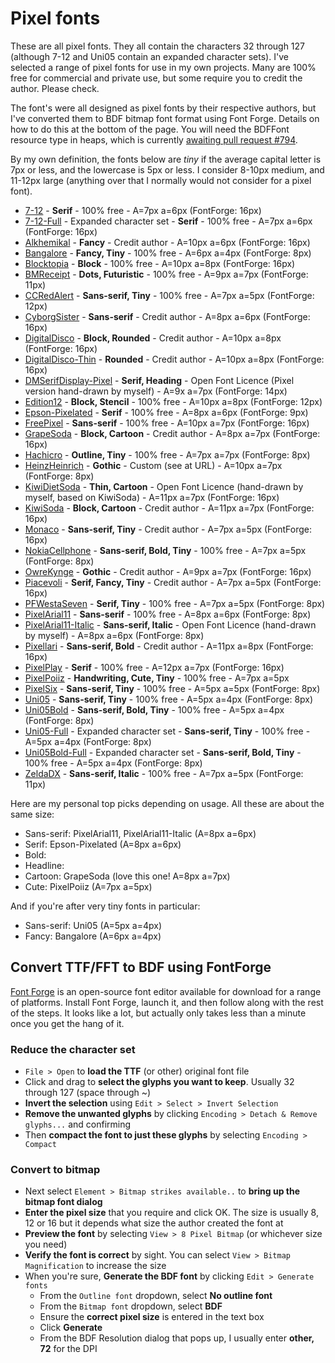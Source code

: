 # Pixel fonts
These are all pixel fonts. They all contain the characters 32 through 127 (although 7-12 and Uni05 contain an expanded character sets). I've selected a range of pixel fonts for use in my own projects. Many are 100% free for commercial and private use, but some require you to credit the author. Please check.

The font's were all designed as pixel fonts by their respective authors, but I've converted them to BDF bitmap font format using Font Forge. Details on how to do this at the bottom of the page. You will need the BDFFont resource type in heaps, which is currently [awaiting pull request #794](https://github.com/HeapsIO/heaps/pull/794).

By my own definition, the fonts below are *tiny* if the average capital letter is 7px or less, and the lowercase is 5px or less. I consider 8-10px medium, and 11-12px large (anything over that I normally would not consider for a pixel font).

* [7-12](https://www.dafont.com/7-12-serif.font) - **Serif** - 100% free - A=7px a=6px (FontForge: 16px)
* [7-12-Full](https://www.dafont.com/7-12-serif.font) - Expanded character set - **Serif** - 100% free - A=7px a=6px (FontForge: 16px)
* [Alkhemikal](https://www.dafont.com/alkhemikal.font) - **Fancy** - Credit author - A=10px a=6px (FontForge: 16px)
* [Bangalore](https://www.dafont.com/bangalore.font) - **Fancy, Tiny** - 100% free - A=6px a=4px (FontForge: 8px)
* [Blocktopia](https://www.dafont.com/blocktopia.font) - **Block** - 100% free - A=10px a=8px (FontForge: 16px)
* [BMReceipt](https://www.dafont.com/bm-receipt.font) - **Dots, Futuristic** - 100% free - A=9px a=7px (FontForge: 11px)
* [CCRedAlert](https://www.dafont.com/c-c-red-alert-inet.font) - **Sans-serif, Tiny** - 100% free - A=7px a=5px (FontForge: 12px)
* [CyborgSister](https://www.dafont.com/cyborgsister.font) - **Sans-serif** - Credit author - A=8px a=6px (FontForge: 16px)
* [DigitalDisco](https://www.dafont.com/digital-disco.font) - **Block, Rounded** - Credit author - A=10px a=8px (FontForge: 16px)
* [DigitalDisco-Thin](https://www.dafont.com/digital-disco.font) - **Rounded** - Credit author - A=10px a=8px (FontForge: 16px)
* [DMSerifDisplay-Pixel](https://fonts.google.com/specimen/DM+Serif+Display) - **Serif, Heading** - Open Font Licence (Pixel version hand-drawn by myself) - A=9x a=7px (FontForge: 14px)
* [Edition12](https://www.dafont.com/edition-12.font) - **Block, Stencil** - 100% free - A=10px a=8px (FontForge: 12px)
* [Epson-Pixelated](https://www.dafont.com/epson-pixeled.font) - **Serif** - 100% free - A=8px a=6px (FontForge: 9px)
* [FreePixel](https://www.dafont.com/free-pixel.font) - **Sans-serif** - 100% free - A=10px a=7px (FontForge: 16px)
* [GrapeSoda](https://www.dafont.com/grapesoda-2.font) - **Block, Cartoon** - Credit author - A=8px a=7px (FontForge: 16px)
* [Hachicro](https://www.dafont.com/hachicro.font) - **Outline, Tiny** - 100% free - A=7px a=7px (FontForge: 8px)
* [HeinzHeinrich](https://www.dafont.com/heinzheinrich.font) - **Gothic** - Custom (see at URL) - A=10px a=7px (FontForge: 8px)
* [KiwiDietSoda](https://www.dafont.com/kiwisoda.font) - **Thin, Cartoon** - Open Font Licence (hand-drawn by myself, based on KiwiSoda) - A=11px a=7px (FontForge: 16px)
* [KiwiSoda](https://www.dafont.com/kiwisoda.font) - **Block, Cartoon** - Credit author - A=11px a=7px (FontForge: 16px)
* [Monaco](https://www.dafont.com/monaco.font) - **Sans-serif, Tiny** - Credit author - A=7px a=5px (FontForge: 16px)
* [NokiaCellphone](https://www.dafont.com/nokia-cellphone.font) - **Sans-serif, Bold, Tiny** - 100% free - A=7px a=5px (FontForge: 8px)
* [OwreKynge](https://www.dafont.com/owrekynge.font) - **Gothic** - Credit author - A=9px a=7px (FontForge: 16px)
* [Piacevoli](https://www.dafont.com/piacevoli.font) - **Serif, Fancy, Tiny** - Credit author - A=7px a=5px (FontForge: 16px)
* [PFWestaSeven](https://www.dafont.com/pf-westa-seven.font) - **Serif, Tiny** - 100% free - A=7px a=5px (FontForge: 8px)
* [PixelArial11](https://www.dafont.com/pixel-arial-11.font) - **Sans-serif** - 100% free - A=8px a=6px (FontForge: 8px)
* [PixelArial11-Italic](https://www.dafont.com/pixel-arial-11.font) - **Sans-serif, Italic** - Open Font Licence (hand-drawn by myself) - A=8px a=6px (FontForge: 8px)
* [Pixellari](https://www.dafont.com/pixellari.font) - **Sans-serif, Bold** - Credit author - A=11px a=8px (FontForge: 16px)
* [PixelPlay](https://www.dafont.com/pixelplay.font) - **Serif** - 100% free - A=12px a=7px (FontForge: 16px)
* [PixelPoiiz](https://www.dafont.com/pixelpoiiz.font) - **Handwriting, Cute, Tiny** - 100% free - A=7px a=5px
* [PixelSix](https://www.dafont.com/pixelsix.font) - **Sans-serif, Tiny** - 100% free - A=5px a=5px (FontForge: 8px)
* [Uni05](https://www.dafont.com/uni-05-x.font) - **Sans-serif, Tiny** - 100% free - A=5px a=4px (FontForge: 8px)
* [Uni05Bold](https://www.dafont.com/uni-05-x.font) - **Sans-serif, Bold, Tiny** - 100% free - A=5px a=4px (FontForge: 8px)
* [Uni05-Full](https://www.dafont.com/uni-05-x.font) - Expanded character set - **Sans-serif, Tiny** - 100% free - A=5px a=4px (FontForge: 8px)
* [Uni05Bold-Full](https://www.dafont.com/uni-05-x.font) - Expanded character set - **Sans-serif, Bold, Tiny** - 100% free - A=5px a=4px (FontForge: 8px)
* [ZeldaDX](https://www.dafont.com/zelda-dx.font) - **Sans-serif, Italic** - 100% free - A=7px a=5px (FontForge: 11px)

Here are my personal top picks depending on usage. All these are about the same size:
* Sans-serif: PixelArial11, PixelArial11-Italic (A=8px a=6px)
* Serif: Epson-Pixelated (A=8px a=6px)
* Bold: 
* Headline: 
* Cartoon: GrapeSoda (love this one! A=8px a=7px)
* Cute: PixelPoiiz (A=7px a=5px)

And if you're after very tiny fonts in particular:
* Sans-serif: Uni05 (A=5px a=4px)
* Fancy: Bangalore (A=6px a=4px)

## Convert TTF/FFT to BDF using FontForge
[Font Forge](https://fontforge.org/en-US/) is an open-source font editor available for download for a range of platforms. Install Font Forge, launch it, and then follow along with the rest of the steps. It looks like a lot, but actually only takes less than a minute once you get the hang of it.

### Reduce the character set
* `File > Open` to **load the TTF** (or other) original font file
* Click and drag to **select the glyphs you want to keep**. Usually 32 through 127 (space through ~)
* **Invert the selection** using `Edit > Select > Invert Selection`
* **Remove the unwanted glyphs** by clicking `Encoding > Detach & Remove glyphs...` and confirming
* Then **compact the font to just these glyphs** by selecting `Encoding > Compact`

### Convert to bitmap
* Next select `Element > Bitmap strikes available..` to **bring up the bitmap font dialog**
* **Enter the pixel size** that you require and click OK. The size is usually 8, 12 or 16 but it depends what size the author created the font at
* **Preview the font** by selecting `View > 8 Pixel Bitmap` (or whichever size you need)
* **Verify the font is correct** by sight. You can select `View > Bitmap Magnification` to increase the size
* When you're sure, **Generate the BDF font** by clicking `Edit > Generate fonts`
  * From the `Outline font` dropdown, select **No outline font**
  * From the `Bitmap font` dropdown, select **BDF**
  * Ensure the **correct pixel size** is entered in the text box
  * Click **Generate**
  * From the BDF Resolution dialog that pops up, I usually enter **other, 72** for the DPI
